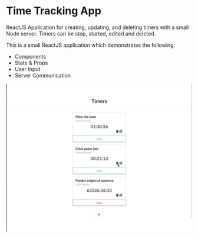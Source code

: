 # Time Tracking App
ReactJS Application for creating, updating, and deleting timers with a small Node server. Timers can be stop, started, edited and deleted.

This is a small ReactJS application which demonstrates the following:
- Components
- State & Props
- User Input
- Server Communication

![Demonstration GIF of Time Tracking App](./time_tracking_app/images/demonstration.gif)

